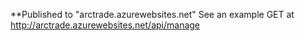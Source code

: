 **Published to "arctrade.azurewebsites.net"
See an example GET at http://arctrade.azurewebsites.net/api/manage
